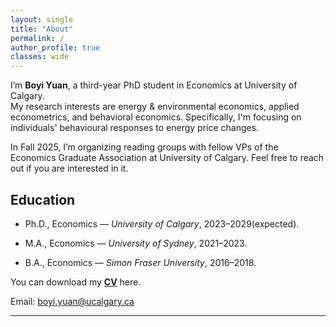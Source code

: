 ```yaml
---
layout: single
title: "About"
permalink: /
author_profile: true
classes: wide
---
```


I’m **Boyi Yuan**, a third-year PhD student in Economics at University of Calgary.  
My research interests are energy & environmental economics, applied econometrics, and behavioral economics. Specifically, I'm focusing on individuals' behavioural responses to energy price changes. 

In Fall 2025, I’m organizing reading groups with fellow VPs of the Economics Graduate Association at University of Calgary. Feel free to reach out if you are interested in it.

## Education

- Ph.D., Economics — *University of Calgary*, 2023–2029(expected).  

- M.A., Economics — *University of Sydney*, 2021–2023. 

- B.A., Economics — *Simon Fraser University*, 2016–2018. 


You can download my **[CV](/files/Boyi_Yuan_CV.pdf)** here.

Email: [boyi.yuan@ucalgary.ca](mailto:boyi.yuan@ucalgary.ca)

---


